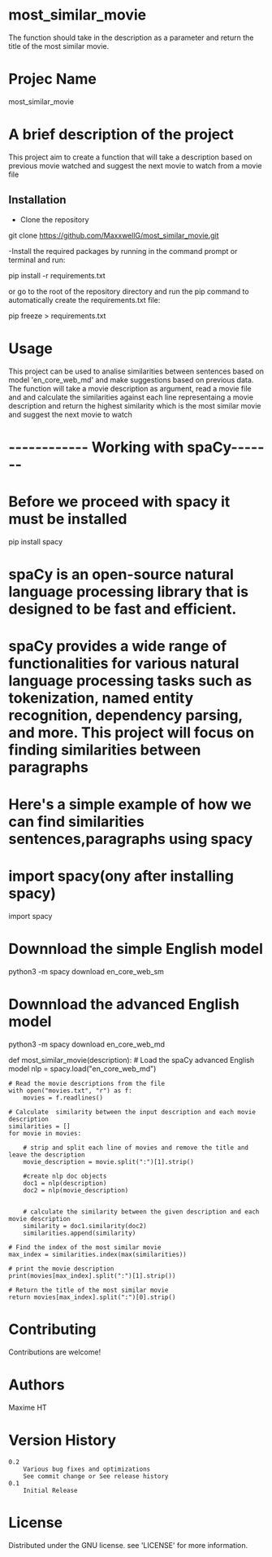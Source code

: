 # most_similar_movie
The function should take in the description as a parameter and return the title of the most similar movie.


#  Projec Name
most_similar_movie

# A brief description of the project
This project aim to create a function that will take a description based on previous movie watched and suggest the next movie to watch from a movie file


 ## Installation

 - Clone  the repository
 
 git clone https://github.com/MaxxwellG/most_similar_movie.git

 -Install the required packages by running in the command prompt or terminal and run:

pip install -r requirements.txt

or go to the root of the repository directory and run the pip  command to automatically  create the requirements.txt file:

pip freeze > requirements.txt

# Usage
This project can be used to analise similarities between sentences based on model 'en_core_web_md' and make suggestions based on previous data.
The function will take a movie description as argument, read a movie file and and calculate the similarities  against each line representaing a movie description and return the highest similarity which is the most similar movie and suggest the next movie to watch 

# ------------ Working with spaCy-------

# Before we proceed with spacy it must be installed
pip install spacy

# spaCy is an open-source natural language processing library that is designed to be fast and efficient.
# spaCy provides a wide range of functionalities for various natural language processing tasks such as tokenization, named entity recognition, dependency parsing, and more. This project will focus on finding  similarities between paragraphs

# Here's a simple example of how we can find similarities  sentences,paragraphs using spacy

# import spacy(ony after installing spacy)
import spacy

# Downnload the simple English model
python3 -m spacy download en_core_web_sm

# Downnload the advanced  English model
python3 -m spacy download en_core_web_md


def most_similar_movie(description):
    # Load the spaCy advanced English model
    nlp = spacy.load("en_core_web_md")
    
    # Read the movie descriptions from the file
    with open("movies.txt", "r") as f:
        movies = f.readlines()
    
    # Calculate  similarity between the input description and each movie description
    similarities = []
    for movie in movies:
        
        # strip and split each line of movies and remove the title and leave the description
        movie_description = movie.split(":")[1].strip()
        
        #create nlp doc objects
        doc1 = nlp(description)
        doc2 = nlp(movie_description)

        
        # calculate the similarity between the given description and each movie description
        similarity = doc1.similarity(doc2)
        similarities.append(similarity)
    
    # Find the index of the most similar movie
    max_index = similarities.index(max(similarities))
    
    # print the movie description
    print(movies[max_index].split(":")[1].strip())
    
    # Return the title of the most similar movie
    return movies[max_index].split(":")[0].strip()
    
 # Contributing 
 Contributions are welcome!

# Authors
Maxime HT
# Version History

    0.2
        Various bug fixes and optimizations
        See commit change or See release history
    0.1
        Initial Release

 # License
 Distributed under the GNU license. see 'LICENSE'  for more information.


